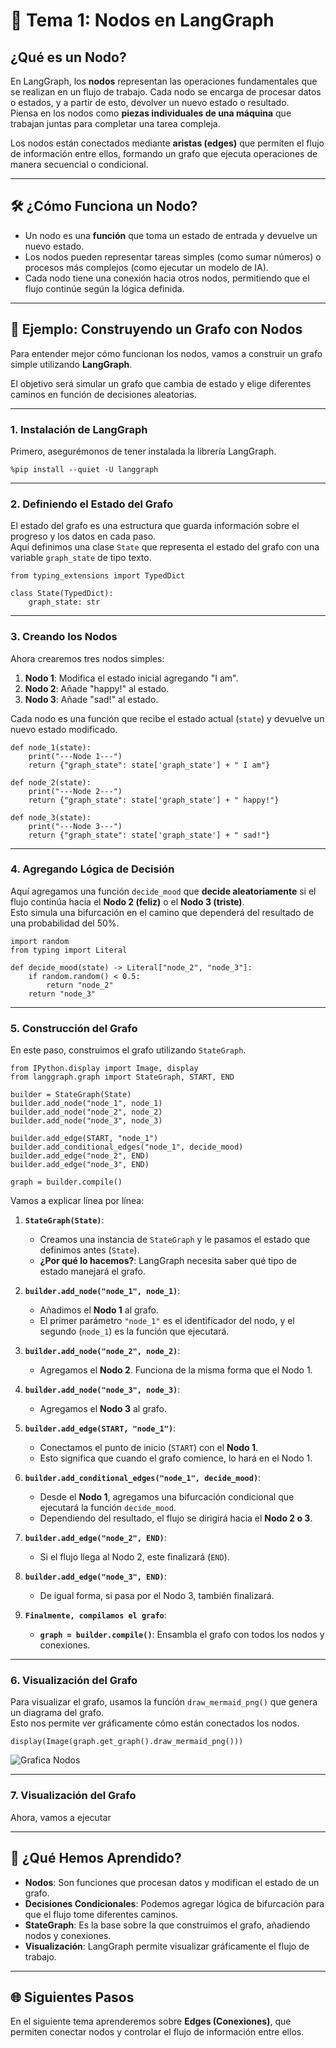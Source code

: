 # 🧩 Tema 1: Nodos en LangGraph

## ¿Qué es un Nodo?  
En LangGraph, los **nodos** representan las operaciones fundamentales que se realizan en un flujo de trabajo. Cada nodo se encarga de procesar datos o estados, y a partir de esto, devolver un nuevo estado o resultado.  
Piensa en los nodos como **piezas individuales de una máquina** que trabajan juntas para completar una tarea compleja.  

Los nodos están conectados mediante **aristas (edges)** que permiten el flujo de información entre ellos, formando un grafo que ejecuta operaciones de manera secuencial o condicional.  

---

## 🛠️ ¿Cómo Funciona un Nodo?  
- Un nodo es una **función** que toma un estado de entrada y devuelve un nuevo estado.  
- Los nodos pueden representar tareas simples (como sumar números) o procesos más complejos (como ejecutar un modelo de IA).  
- Cada nodo tiene una conexión hacia otros nodos, permitiendo que el flujo continúe según la lógica definida.  

---

## 🚀 Ejemplo: Construyendo un Grafo con Nodos  

Para entender mejor cómo funcionan los nodos, vamos a construir un grafo simple utilizando **LangGraph**.  

El objetivo será simular un grafo que cambia de estado y elige diferentes caminos en función de decisiones aleatorias.  

---

### 1. Instalación de LangGraph  
Primero, asegurémonos de tener instalada la librería LangGraph.  
```phyton
%pip install --quiet -U langgraph
``` 

---

### 2. Definiendo el Estado del Grafo  
El estado del grafo es una estructura que guarda información sobre el progreso y los datos en cada paso.  
Aquí definimos una clase `State` que representa el estado del grafo con una variable `graph_state` de tipo texto.  
```phyton
from typing_extensions import TypedDict

class State(TypedDict):
    graph_state: str
``` 

---

### 3. Creando los Nodos  

Ahora crearemos tres nodos simples:  
1. **Nodo 1**: Modifica el estado inicial agregando "I am".  
2. **Nodo 2**: Añade "happy!" al estado.  
3. **Nodo 3**: Añade "sad!" al estado.  

Cada nodo es una función que recibe el estado actual (`state`) y devuelve un nuevo estado modificado.  
```phyton
def node_1(state):
    print("---Node 1---")
    return {"graph_state": state['graph_state'] + " I am"}

def node_2(state):
    print("---Node 2---")
    return {"graph_state": state['graph_state'] + " happy!"}

def node_3(state):
    print("---Node 3---")
    return {"graph_state": state['graph_state'] + " sad!"}
``` 

---

### 4. Agregando Lógica de Decisión  

Aquí agregamos una función `decide_mood` que **decide aleatoriamente** si el flujo continúa hacia el **Nodo 2 (feliz)** o el **Nodo 3 (triste)**.  
Esto simula una bifurcación en el camino que dependerá del resultado de una probabilidad del 50%.  
```phyton
import random
from typing import Literal

def decide_mood(state) -> Literal["node_2", "node_3"]:
    if random.random() < 0.5:
        return "node_2"
    return "node_3"

```  

---

### 5. Construcción del Grafo  

En este paso, construimos el grafo utilizando `StateGraph`.   

```phyton
from IPython.display import Image, display
from langgraph.graph import StateGraph, START, END

builder = StateGraph(State)
builder.add_node("node_1", node_1)
builder.add_node("node_2", node_2)
builder.add_node("node_3", node_3)

builder.add_edge(START, "node_1")
builder.add_conditional_edges("node_1", decide_mood)
builder.add_edge("node_2", END)
builder.add_edge("node_3", END)

graph = builder.compile()
```   
Vamos a explicar línea por línea: 

1. **`StateGraph(State)`**:  
    - Creamos una instancia de `StateGraph` y le pasamos el estado que definimos antes (`State`).  
    - **¿Por qué lo hacemos?**: LangGraph necesita saber qué tipo de estado manejará el grafo.   

2. **`builder.add_node("node_1", node_1)`**:  
    - Añadimos el **Nodo 1** al grafo.  
    - El primer parámetro `"node_1"` es el identificador del nodo, y el segundo (`node_1`) es la función que ejecutará.  

3. **`builder.add_node("node_2", node_2)`**:  
    - Agregamos el **Nodo 2**. Funciona de la misma forma que el Nodo 1.  

4. **`builder.add_node("node_3", node_3)`**:  
    - Agregamos el **Nodo 3** al grafo.  

5. **`builder.add_edge(START, "node_1")`**:  
    - Conectamos el punto de inicio (`START`) con el **Nodo 1**.  
    - Esto significa que cuando el grafo comience, lo hará en el Nodo 1.  

6. **`builder.add_conditional_edges("node_1", decide_mood)`**:  
    - Desde el **Nodo 1**, agregamos una bifurcación condicional que ejecutará la función `decide_mood`.  
    - Dependiendo del resultado, el flujo se dirigirá hacia el **Nodo 2 o 3**.  

7. **`builder.add_edge("node_2", END)`**:  
    - Si el flujo llega al Nodo 2, este finalizará (`END`).  

8. **`builder.add_edge("node_3", END)`**:  
    - De igual forma, si pasa por el Nodo 3, también finalizará.  

9. **`Finalmente, compilamos el grafo`**:  
    - **`graph = builder.compile()`**: Ensambla el grafo con todos los nodos y conexiones. 

---

### 6. Visualización del Grafo  

Para visualizar el grafo, usamos la función `draw_mermaid_png()` que genera un diagrama del grafo.  
Esto nos permite ver gráficamente cómo están conectados los nodos. 

```phyton
display(Image(graph.get_graph().draw_mermaid_png())) 
```  

![Grafica Nodos](../assets/img/curso1/tema1/image.png)

---

### 7. Visualización del Grafo  

Ahora, vamos a ejecutar 

---

## 🧩 ¿Qué Hemos Aprendido?  
- **Nodos**: Son funciones que procesan datos y modifican el estado de un grafo.  
- **Decisiones Condicionales**: Podemos agregar lógica de bifurcación para que el flujo tome diferentes caminos.  
- **StateGraph**: Es la base sobre la que construimos el grafo, añadiendo nodos y conexiones.  
- **Visualización**: LangGraph permite visualizar gráficamente el flujo de trabajo.  

---

## 🌐 Siguientes Pasos  
En el siguiente tema aprenderemos sobre **Edges (Conexiones)**, que permiten conectar nodos y controlar el flujo de información entre ellos.  
